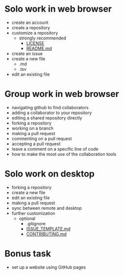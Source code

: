 # Solo work in web browser

* create an account
* create a repository
* customize a repository
  - strongly recommended
    - [LICENSE](LICENSE)
    - [README.md](README.md)
* create an issue
* create a new file
  * .md
  * .tsv
* edit an existing file

# Group work in web browser

* navigating github to find collaborators
* adding a collaborator to your repository
* editing a shared repository directly
* forking a repository
* working on a branch
* making a pull request
* commenting on a pull request
* accepting a pull request
* leave a comment on a specific line of code
* how to make the most use of the collaboration tools

# Solo work on desktop

* forking a repository
* create a new file
* edit an existing file
* making a pull request
* sync between remote and desktop
* further customization
  - optional
    - .gitignore
    - [ISSUE_TEMPLATE.md](ISSUE_TEMPLATE.md)
    - [CONTRIBUTING.md](CONTRIBUTING.md)

# Bonus task

* set up a website using GitHub pages
